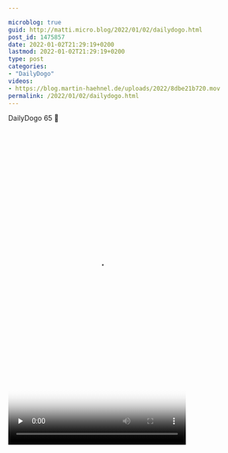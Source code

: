 ```yaml
---

microblog: true
guid: http://matti.micro.blog/2022/01/02/dailydogo.html
post_id: 1475857
date: 2022-01-02T21:29:19+0200
lastmod: 2022-01-02T21:29:19+0200
type: post
categories:
- "DailyDogo"
videos:
- https://blog.martin-haehnel.de/uploads/2022/8dbe21b720.mov
permalink: /2022/01/02/dailydogo.html
---
```

DailyDogo 65 🐶

<video controls="controls" playsinline="playsinline" src="https://blog.martin-haehnel.de/uploads/2022/8dbe21b720.mov" width="360" height="640" poster="https://blog.martin-haehnel.de/uploads/2022/41c792ac83.png" preload="none"></video>

